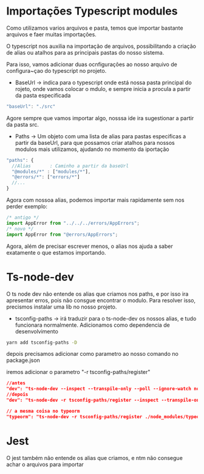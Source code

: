 # Importações Typescript modules
Como utilizamos varios arquivos e pasta, temos que importar bastante arquivos e faer muitas importações.

O typescript nos auxilia na importação de arquivos, possibilitando a criação de alias ou atalhos para as principais pastas do nosso sistema.

Para isso, vamos adicionar duas ocnfigurações ao nosso arquivo de configura~çao do typescript no projeto.

- BaseUrl  -> indica para o typescript onde está nossa pasta principal do rojeto, onde vamos colocar o mdulo, e sempre inicia a procula a partir da pasta especificada
```js
"baseUrl": "./src"
```
Agore sempre que vamos importar algo, nosssa ide ira sugestionar a partir da pasta src.
- Paths -> Um objeto com uma lista de alias para pastas especificas a partir da baseUrl, para que possamos criar atalhos para nossos modulos mais utilizamos, ajudando no momento da iportação

```js
"paths": {
  //Alias       : Caminho a partir da baseUrl 
  "@modules/*" : ["modules/*"],
  "@errors/*": ["errors/*"]
  //...
}
```

Agora com nossoa alias, podemos importar mais rapidamente sem nos perder
exemplo:
```ts
/* antigo */
import AppError from "../../../errors/AppErrors";
/* novo */
import AppError from "@errors/AppErrors";
```
Agora, além de precisar escrever menos, o alias nos ajuda a saber exatamente o que estamos importando.
# Ts-node-dev
O ts node dev não entende os alias que criamos nos paths, e por isso ira apresentar erros, pois não consgue encontrar o modulo.
Para resolver isso, precismos instalar uma lib no nosso projeto.
- tsconfig-paths -> irá traduzir para o ts-node-dev os nossos alias, e tudo funcionara normalmente.
Adicionamos como dependencia de desenvolvimento
```bash
yarn add tsconfig-paths -D
```

depois precisamos adicionar como parametro ao nosso comando no package.json

iremos adicionar o parametro "-r tsconfig-paths/register"
```json
//antes
"dev": "ts-node-dev --inspect --transpile-only --poll --ignore-watch node_modules --respawn src/server.ts"
//depois
"dev": "ts-node-dev -r tsconfig-paths/register --inspect --transpile-only --poll --ignore-watch node_modules --respawn src/server.ts",

// a mesma coisa no typeorm
"typeorm": "ts-node-dev -r tsconfig-paths/register ./node_modules/typeorm/cli",
```

# Jest 
O jest também não entende os alias que criamos, e ntm não consegue achar o arquivos para importar